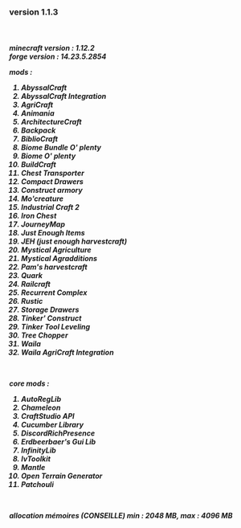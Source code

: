 <h3>version 1.1.3</h3></br>

<h5>minecraft version : 1.12.2</br>
forge version : 14.23.5.2854</br>

mods :<ol>
	<li>AbyssalCraft</li>
	<li>AbyssalCraft Integration</li>
	<li>AgriCraft</li>
	<li>Animania</li>
	<li>ArchitectureCraft</li>
	<li>Backpack</li>
	<li>BiblioCraft</li>
	<li>Biome Bundle O' plenty</li>
	<li>Biome O' plenty</li>
	<li>BuildCraft</li>
	<li>Chest Transporter</li>
	<li>Compact Drawers</li>
	<li>Construct armory</li>
	<li>Mo'creature</li>
	<li>Industrial Craft 2</li>
	<li>Iron Chest</li>
	<li>JourneyMap</li>
	<li>Just Enough Items</li>
	<li>JEH (just enough harvestcraft)</li>
	<li>Mystical Agriculture</li>
	<li>Mystical Agradditions</li>
	<li>Pam's harvestcraft</li>
	<li>Quark</li>
	<li>Railcraft</li>
	<li>Recurrent Complex</li>
	<li>Rustic</li>
	<li>Storage Drawers</li>
	<li>Tinker' Construct</li>
	<li>Tinker Tool Leveling</li>
	<li>Tree Chopper</li>
	<li>Waila</li>
	<li>Waila AgriCraft Integration</li>
</ol></br>

core mods :<ol>
	<li>AutoRegLib</li>
	<li>Chameleon</li>
	<li>CraftStudio API</li>
	<li>Cucumber Library</li>
	<li>DiscordRichPresence</li>
	<li>Erdbeerbaer's Gui Lib</li>
	<li>InfinityLib</li>
	<li>IvToolkit</li>
	<li>Mantle</li>
	<li>Open Terrain Generator</li>
	<li>Patchouli</li>
</ol></br>

allocation mémoires (CONSEILLE) min : 2048 MB, max : 4096 MB
</h5>
